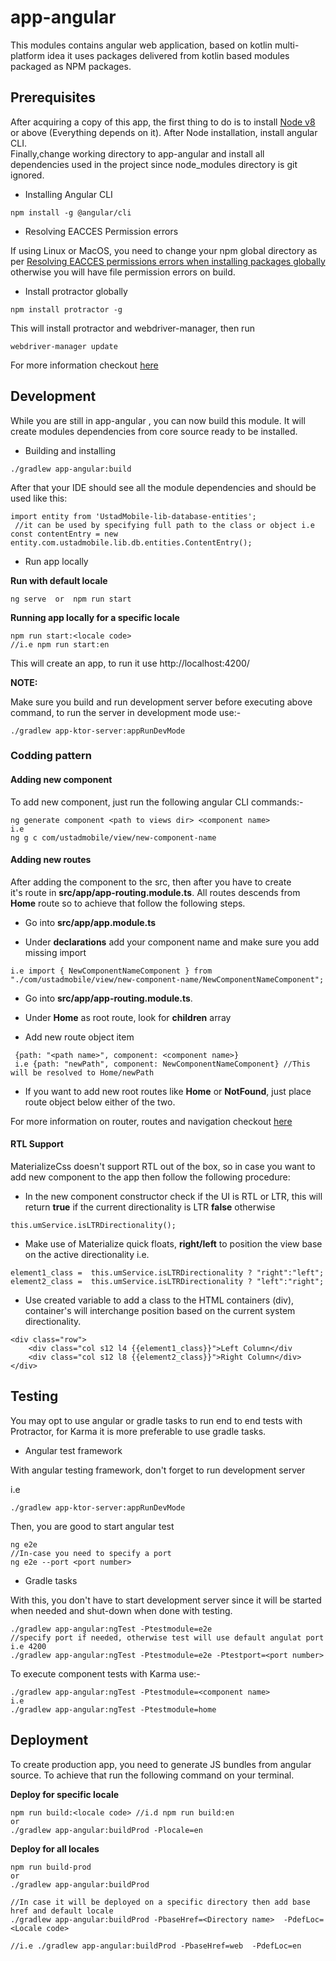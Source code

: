   
# app-angular 
This modules contains angular web application, based on kotlin multi-platform idea it uses packages delivered from kotlin based modules packaged as NPM packages.    
    
## Prerequisites

After acquiring a copy of this app, the first thing to do is to install [Node v8](https://nodejs.org/en/download/)  or above (Everything depends on it). After Node installation, install angular CLI.    
Finally,change working directory to app-angular and install all dependencies used in the project since node_modules directory is git ignored.     
    
* Installing Angular CLI    
  
``` npm install -g @angular/cli ```
* Resolving EACCES Permission errors  
  
If using Linux or MacOS, you need to change your npm global directory as per [Resolving EACCES permissions errors when installing packages globally](https://docs.npmjs.com/resolving-eacces-permissions-errors-when-installing-packages-globally)    
otherwise you will have file permission errors on build.    
  
* Install protractor globally  
  
```npm install protractor -g```

 This will install protractor and webdriver-manager, then run   
 
 ```webdriver-manager update ```
 
For more information checkout [here](http://www.protractortest.org/#/tutorial)  
  
## Development

While you are still in app-angular , you can now build this module. It will create modules dependencies from core source ready to be installed.    
    
* Building and installing

```./gradlew app-angular:build```

After that your IDE should see all the module dependencies and should be used like this: 
 
```
import entity from 'UstadMobile-lib-database-entities';    
 //it can be used by specifying full path to the class or object i.e const contentEntry = new entity.com.ustadmobile.lib.db.entities.ContentEntry();
``` 
 
* Run app locally  
  
**Run with default locale**

```ng serve  or  npm run start```

**Running app locally for a specific locale**

```
npm run start:<locale code>   
//i.e npm run start:en  
```

This will create an app, to run it use http://localhost:4200/   

**NOTE:**  

Make sure you build and run development server before executing above command, to run the server in development mode use:-  
  
```./gradlew app-ktor-server:appRunDevMode```

### Codding pattern  

#### Adding new component

To add new component, just run the following angular CLI commands:-  
  
```
ng generate component <path to views dir> <component name>  
i.e 
ng g c com/ustadmobile/view/new-component-name  
```

#### Adding new routes  
  
After adding the component to the src, then after you have to create   
it's route in **src/app/app-routing.module.ts**. All routes descends from **Home** route so to achieve that follow the following steps.  
  
* Go into **src/app/app.module.ts**

* Under **declarations** add your component name and make sure you add missing import

```
i.e import { NewComponentNameComponent } from "./com/ustadmobile/view/new-component-name/NewComponentNameComponent";  
```

* Go into **src/app/app-routing.module.ts**.  

* Under **Home** as root route, look for **children** array
  
* Add new route object item

```
 {path: "<path name>", component: <component name>}  
 i.e {path: "newPath", component: NewComponentNameComponent} //This will be resolved to Home/newPath
```

* If you want to add new root routes like **Home** or **NotFound**, just place route object below either of the two.  

For more information on router, routes and navigation checkout [here](https://angular.io/guide/router)  



#### RTL Support

MaterializeCss doesn't support RTL out of the box, so in case you want to add new component to the app then follow the following procedure:  

* In the new component constructor check if the UI is RTL or LTR, this will return **true** if the current directionality is LTR **false** otherwise

```this.umService.isLTRDirectionality();```

* Make use of Materialize quick floats, **right/left** to position the view base on the active directionality 
i.e.  

```
element1_class =  this.umService.isLTRDirectionality ? "right":"left";  
element2_class =  this.umService.isLTRDirectionality ? "left":"right";  
```

* Use created variable to add a class to the HTML containers (div), container's will interchange position based on the current system directionality.  

```
<div class="row">
	<div class="col s12 l4 {{element1_class}}">Left Column</div
	<div class="col s12 l8 {{element2_class}}">Right Column</div>
</div>  
```


## Testing 
You may opt to use angular or gradle tasks to run end to end tests  with Protractor,
for Karma it is more preferable to use gradle tasks.  
  
* Angular test framework  
  
With angular testing framework, don't forget to run development server  
  
i.e

```./gradlew app-ktor-server:appRunDevMode```

Then, you are good to start angular test  
  
```
ng e2e
//In-case you need to specify a port  
ng e2e --port <port number>
``` 
 
* Gradle tasks  
  
With this, you don't have to start development server since it will be started when needed and shut-down when done with testing.  
  
    
```
./gradlew app-angular:ngTest -Ptestmodule=e2e   
//specify port if needed, otherwise test will use default angulat port i.e 4200  
./gradlew app-angular:ngTest -Ptestmodule=e2e -Ptestport=<port number>  
```

To execute component tests with Karma use:- 
 
```
./gradlew app-angular:ngTest -Ptestmodule=<component name>   
i.e  
./gradlew app-angular:ngTest -Ptestmodule=home  
```


## Deployment 

To create production app, you need to generate JS bundles from angular source. To achieve that run the following command on your terminal.    
  
**Deploy for specific locale**  
  
```
npm run build:<locale code> //i.d npm run build:en  
or   
./gradlew app-angular:buildProd -Plocale=en  
```

**Deploy for all locales**  

```
npm run build-prod   
or  
./gradlew app-angular:buildProd  
  
//In case it will be deployed on a specific directory then add base href and default locale
./gradlew app-angular:buildProd -PbaseHref=<Directory name>  -PdefLoc=<Locale code>

//i.e ./gradlew app-angular:buildProd -PbaseHref=web  -PdefLoc=en
```
